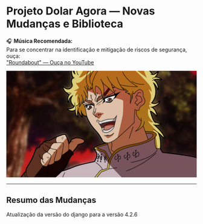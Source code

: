 # Projeto Dolar Agora — Novas Mudanças e Biblioteca

🎧 **Música Recomendada:**  
Para se concentrar na identificação e mitigação de riscos de segurança, ouça:  
["Roundabout" — Ouça no YouTube](https://www.youtube.com/watch?v=cPCLFtxpadE)

![Thorfin](images/dio.png)

---

## Resumo das Mudanças

Atualização da versão do django para a versão 4.2.6